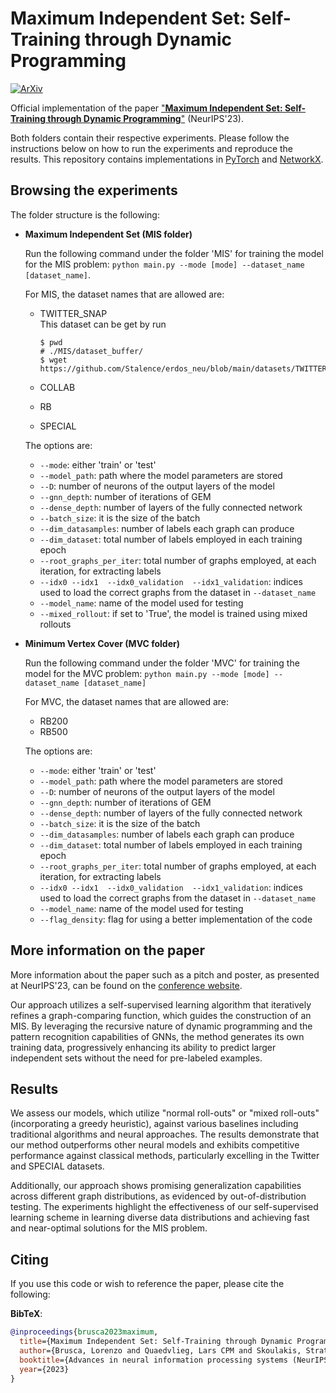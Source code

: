 # Maximum Independent Set: Self-Training through Dynamic Programming

[![ArXiv](https://img.shields.io/badge/Preprint-ArXiv-blue.svg)](https://arxiv.org/abs/2310.18672)

<!-- [![Blogpost](https://img.shields.io/badge/BlogPost-site-red.svg)](https://grigorisg9gr.github.io/polynomial-nets/) -->

Official implementation of the paper ["**Maximum Independent Set: Self-Training through Dynamic Programming**"](https://arxiv.org/pdf/2310.18672.pdf) (NeurIPS'23).

Both folders contain their respective experiments. Please follow the instructions below on how to run the experiments and reproduce the results. This repository contains implementations in [PyTorch](https://pytorch.org/) and [NetworkX](https://networkx.org/).

## Browsing the experiments

The folder structure is the following:

- **Maximum Independent Set (MIS folder)**

  Run the following command under the folder 'MIS' for training the model for the MIS problem: `python main.py --mode [mode] --dataset_name [dataset_name]`.

  For MIS, the dataset names that are allowed are:
  - TWITTER_SNAP  
    This dataset can be get by run 
    ```shell
    $ pwd 
    # ./MIS/dataset_buffer/
    $ wget https://github.com/Stalence/erdos_neu/blob/main/datasets/TWITTER_SNAP_2.p
    ``` 

  - COLLAB
  - RB
  - SPECIAL

  The options are:
  - `--mode`: either 'train' or 'test'
  - `--model_path`: path where the model parameters are stored
  - `--D`: number of neurons of the output layers of the model
  - `--gnn_depth`: number of iterations of GEM
  - `--dense_depth`: number of layers of the fully connected network
  - `--batch_size`: it is the size of the batch
  - `--dim_datasamples`: number of labels each graph can produce
  - `--dim_dataset`: total number of labels employed in each training epoch
  - `--root_graphs_per_iter`: total number of graphs employed, at each iteration, for extracting labels
  - `--idx0 --idx1  --idx0_validation  --idx1_validation`: indices used to load the correct graphs from the dataset in `--dataset_name`
  - `--model_name`: name of the model used for testing
  - `--mixed_rollout`: if set to 'True', the model is trained using mixed rollouts

- **Minimum Vertex Cover (MVC folder)**  

  Run the following command under the folder 'MVC' for training the model for the MVC problem: `python main.py --mode [mode] --dataset_name [dataset_name]`

  For MVC, the dataset names that are allowed are:
  - RB200
  - RB500

  The options are:
  - `--mode`: either 'train' or 'test'
  - `--model_path`: path where the model parameters are stored
  - `--D`: number of neurons of the output layers of the model
  - `--gnn_depth`: number of iterations of GEM
  - `--dense_depth`: number of layers of the fully connected network
  - `--batch_size`: it is the size of the batch
  - `--dim_datasamples`: number of labels each graph can produce
  - `--dim_dataset`: total number of labels employed in each training epoch
  - `--root_graphs_per_iter`: total number of graphs employed, at each iteration, for extracting labels
  - `--idx0 --idx1  --idx0_validation  --idx1_validation`: indices used to load the correct graphs from the dataset in `--dataset_name`
  - `--model_name`: name of the model used for testing
  - `--flag_density`: flag for using a better implementation of the code

## More information on the paper

More information about the paper such as a pitch and poster, as presented at NeurIPS'23, can be found on the [conference website](https://neurips.cc/virtual/2023/poster/70728).

Our approach utilizes a self-supervised learning algorithm that iteratively refines a graph-comparing function, which guides the construction of an MIS. By leveraging the recursive nature of dynamic programming and the pattern recognition capabilities of GNNs, the method generates its own training data, progressively enhancing its ability to predict larger independent sets without the need for pre-labeled examples.

## Results

We assess our models, which utilize "normal roll-outs" or "mixed roll-outs" (incorporating a greedy heuristic), against various baselines including traditional algorithms and neural approaches. The results demonstrate that our method outperforms other neural models and exhibits competitive performance against classical methods, particularly excelling in the Twitter and SPECIAL datasets.

Additionally, our approach shows promising generalization capabilities across different graph distributions, as evidenced by out-of-distribution testing. The experiments highlight the effectiveness of our self-supervised learning scheme in learning diverse data distributions and achieving fast and near-optimal solutions for the MIS problem.

## Citing

If you use this code or wish to reference the paper, please cite the following:

**BibTeX**:

```bibtex
@inproceedings{brusca2023maximum,
  title={Maximum Independent Set: Self-Training through Dynamic Programming},
  author={Brusca, Lorenzo and Quaedvlieg, Lars CPM and Skoulakis, Stratis and Chrysos, Grigorios G and Cevher, Volkan},
  booktitle={Advances in neural information processing systems (NeurIPS)},
  year={2023}
}
